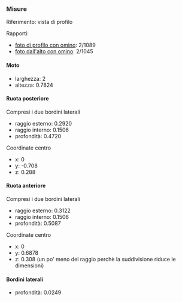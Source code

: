 ### Misure

Riferimento: vista di profilo

Rapporti:

* [foto di profilo con omino](http://www.turbosquid.com/HDView/index.cfm/ID/578347/r/3/i/6): 2/1089
* [foto dall'alto con omino](http://collider.com/wp-content/uploads/concept-artwork-Tron-Legacy-7.jpg): 2/1045

#### Moto

* larghezza: 2
* altezza: 0.7824

#### Ruota posteriore

Compresi i due bordini laterali

* raggio esterno: 0.2920
* raggio interno: 0.1506
* profondità: 0.4720

Coordinate centro

* x: 0
* y: -0.708
* z: 0.288

#### Ruota anteriore

Compresi i due bordini laterali

* raggio esterno: 0.3122
* raggio interno: 0.1506
* profondità: 0.5087

Coordinate centro

* x: 0
* y: 0.6878
* z: 0.308 (un po' meno del raggio perchè la suddivisione riduce le dimensioni)

#### Bordini laterali

* profondità: 0.0249